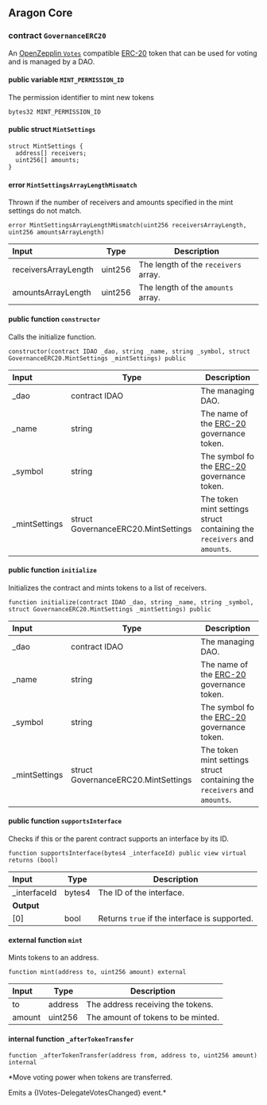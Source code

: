 ## Aragon Core

###  contract `GovernanceERC20`

An [OpenZepplin `Votes`](https://docs.openzeppelin.com/contracts/4.x/api/governance#Votes) compatible [ERC-20](https://eips.ethereum.org/EIPS/eip-20) token that can be used for voting and is managed by a DAO.

#### public variable `MINT_PERMISSION_ID`

The permission identifier to mint new tokens

```solidity
bytes32 MINT_PERMISSION_ID 
```

#### public struct `MintSettings`

```solidity
struct MintSettings {
  address[] receivers;
  uint256[] amounts;
}
```

####  error `MintSettingsArrayLengthMismatch`

Thrown if the number of receivers and amounts specified in the mint settings do not match.

```solidity
error MintSettingsArrayLengthMismatch(uint256 receiversArrayLength, uint256 amountsArrayLength) 
```

| Input | Type | Description |
|:----- | ---- | ----------- |
| receiversArrayLength | uint256 | The length of the `receivers` array. |
| amountsArrayLength | uint256 | The length of the `amounts` array. |

#### public function `constructor`

Calls the initialize function.

```solidity
constructor(contract IDAO _dao, string _name, string _symbol, struct GovernanceERC20.MintSettings _mintSettings) public 
```

| Input | Type | Description |
|:----- | ---- | ----------- |
| _dao | contract IDAO | The managing DAO. |
| _name | string | The name of the [ERC-20](https://eips.ethereum.org/EIPS/eip-20) governance token. |
| _symbol | string | The symbol fo the [ERC-20](https://eips.ethereum.org/EIPS/eip-20) governance token. |
| _mintSettings | struct GovernanceERC20.MintSettings | The token mint settings struct containing the `receivers` and `amounts`. |

#### public function `initialize`

Initializes the contract and mints tokens to a list of receivers.

```solidity
function initialize(contract IDAO _dao, string _name, string _symbol, struct GovernanceERC20.MintSettings _mintSettings) public 
```

| Input | Type | Description |
|:----- | ---- | ----------- |
| _dao | contract IDAO | The managing DAO. |
| _name | string | The name of the [ERC-20](https://eips.ethereum.org/EIPS/eip-20) governance token. |
| _symbol | string | The symbol fo the [ERC-20](https://eips.ethereum.org/EIPS/eip-20) governance token. |
| _mintSettings | struct GovernanceERC20.MintSettings | The token mint settings struct containing the `receivers` and `amounts`. |

#### public function `supportsInterface`

Checks if this or the parent contract supports an interface by its ID.

```solidity
function supportsInterface(bytes4 _interfaceId) public view virtual returns (bool) 
```

| Input | Type | Description |
|:----- | ---- | ----------- |
| _interfaceId | bytes4 | The ID of the interface. |
| **Output** | |
| [0] | bool | Returns `true` if the interface is supported. |

#### external function `mint`

Mints tokens to an address.

```solidity
function mint(address to, uint256 amount) external 
```

| Input | Type | Description |
|:----- | ---- | ----------- |
| to | address | The address receiving the tokens. |
| amount | uint256 | The amount of tokens to be minted. |

#### internal function `_afterTokenTransfer`

```solidity
function _afterTokenTransfer(address from, address to, uint256 amount) internal 
```

*Move voting power when tokens are transferred.

Emits a {IVotes-DelegateVotesChanged} event.*

